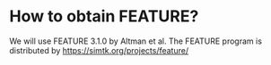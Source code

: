 # How to obtain FEATURE?
We will use FEATURE 3.1.0 by Altman et al. The FEATURE program is distributed by https://simtk.org/projects/feature/

